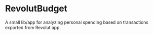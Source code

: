# RevolutBudget

A small lib/app for analyzing personal spending based on transactions exported from Revolut app.
